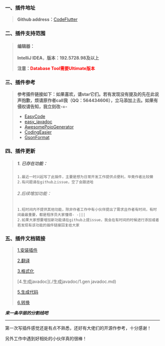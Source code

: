 ### 一、插件地址

>**Github address：**<a href="https://github.com/GingJing/CodeFlutter">CodeFlutter</a>

### 二、插件支持范围

>#### 编辑器：
>
>**IntelliJ IDEA**，**版本：192.5728.98及以上** 
>
>**注意：<font color="red">Database Tool需要Ultimate版本</font>**
>
>

### 三、插件参考

>**参考插件链接如下：如果喜欢，请star它们。若有发现没有提及的先在此说声抱歉，烦请原作者call我（QQ：564434606），立马添加上去。如果有侵权请告知，我立刻改-=-**
>
>- <a href="https://github.com/makejavas/EasyCode">EasyCode</a>
>- <a href="https://github.com/starcwang/easy_javadoc">easy_javadoc</a>
>- <a href="https://github.com/jineshfrancs/AwesomePojoGenerator">AwesomePojoGenerator</a>
>- <a href="https://gitee.com/Chave-Z/CodingEasier">CodingEasier</a>
>- <a href="https://github.com.cnpmjs.org/zzz40500/">GsonFormat</a>

### 四、插件更新

> ##### 1. 已存在功能：
>
> ```
> 1.最近一时兴起写了此插件，主要是想为日常开发工作提供点便利，毕竟作者比较懒
> 2.有问题请在github上issue，空了会跟进哈
> ```
>
> ###### 2.后续增加功能：
>
> ```说明
> 1.短时间内不提供其他功能，除非作者工作中有小伙伴提出了需求且作者有时间，有时间最最重要，都是程序员大家懂得- -|||
> 2.如果大家想要增加新功能请在github上提issue，我会在有时间的时候进行添加或者若发现有该功能的插件链接回复给大家
> ```

### 五、插件文档链接

>[1.安装插件](./安装插件/1.安装插件.md)
>
>[2.翻译](./翻译/1.翻译.md)
>
>[3.格式化](./格式化/1.格式化总介绍.md)
>
>[4.生成javadoc](./生成javadoc/1.gen javadoc.md)
>
>[5.生成代码](./生成代码/1.生成代码总介绍.md)
>
>[6.转换](./转换/1.转换总介绍.md)

***来一条华丽的分割线吧***

---

第一次写插件感觉还是有点不熟悉，还好有大佬们的开源作参考，十分感谢！

另外工作中遇到好相处的小伙伴真的很棒！

